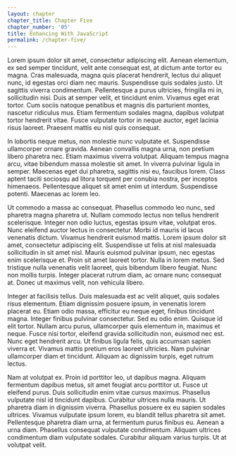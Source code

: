 ```yaml
---
layout: chapter
chapter_title: Chapter Five
chapter_number: '05'
title: Enhancing With JavaScript
permalink: /chapter-five/
---
```


Lorem ipsum dolor sit amet, consectetur adipiscing elit. Aenean elementum, ex sed semper tincidunt, velit ante consequat est, at dictum ante tortor eu magna. Cras malesuada, magna quis placerat hendrerit, lectus dui aliquet nunc, id egestas orci diam nec mauris. Suspendisse quis sodales justo. Ut sagittis viverra condimentum. Pellentesque a purus ultricies, fringilla mi in, sollicitudin nisi. Duis at semper velit, et tincidunt enim. Vivamus eget erat tortor. Cum sociis natoque penatibus et magnis dis parturient montes, nascetur ridiculus mus. Etiam fermentum sodales magna, dapibus volutpat tortor hendrerit vitae. Fusce vulputate tortor in neque auctor, eget lacinia risus laoreet. Praesent mattis eu nisl quis consequat.

In lobortis neque metus, non molestie nunc vulputate et. Suspendisse ullamcorper ornare gravida. Aenean convallis magna urna, non pretium libero pharetra nec. Etiam maximus viverra volutpat. Aliquam tempus magna arcu, vitae bibendum massa molestie sit amet. In viverra pulvinar ligula in semper. Maecenas eget dui pharetra, sagittis nisi eu, faucibus lorem. Class aptent taciti sociosqu ad litora torquent per conubia nostra, per inceptos himenaeos. Pellentesque aliquet sit amet enim ut interdum. Suspendisse potenti. Maecenas ac lorem leo.

Ut commodo a massa ac consequat. Phasellus commodo leo nunc, sed pharetra magna pharetra ut. Nullam commodo lectus non tellus hendrerit scelerisque. Integer non odio luctus, egestas ipsum vitae, volutpat eros. Nunc eleifend auctor lectus in consectetur. Morbi id mauris id lacus venenatis dictum. Vivamus hendrerit euismod mattis. Lorem ipsum dolor sit amet, consectetur adipiscing elit. Suspendisse ut felis at nisl malesuada sollicitudin in sit amet nisl. Mauris euismod pulvinar ipsum, nec egestas enim scelerisque et. Proin sit amet laoreet tortor. Nulla in lorem metus. Sed tristique nulla venenatis velit laoreet, quis bibendum libero feugiat. Nunc non mollis turpis. Integer placerat rutrum diam, ac ornare nunc consequat at. Donec ut maximus velit, non vehicula libero.

Integer at facilisis tellus. Duis malesuada est ac velit aliquet, quis sodales risus elementum. Etiam dignissim posuere ipsum, in venenatis lorem placerat eu. Etiam odio massa, efficitur eu neque eget, finibus tincidunt magna. Integer finibus pulvinar consectetur. Sed eu odio enim. Quisque id elit tortor. Nullam arcu purus, ullamcorper quis elementum in, maximus et neque. Fusce nisi tortor, eleifend gravida sollicitudin non, euismod nec est. Nunc eget hendrerit arcu. Ut finibus ligula felis, quis accumsan sapien viverra et. Vivamus mattis pretium eros laoreet ultricies. Nam pulvinar ullamcorper diam et tincidunt. Aliquam ac dignissim turpis, eget rutrum lectus.

Nam at volutpat ex. Proin id porttitor leo, ut dapibus magna. Aliquam fermentum dapibus metus, sit amet feugiat arcu porttitor ut. Fusce ut eleifend purus. Duis sollicitudin enim vitae cursus maximus. Phasellus vulputate nisl id tincidunt dapibus. Curabitur ultrices nulla mauris. Ut pharetra diam in dignissim viverra. Phasellus posuere ex eu sapien sodales ultrices. Vivamus vulputate ipsum lorem, eu blandit tellus pharetra sit amet. Pellentesque pharetra diam urna, at fermentum purus finibus eu. Aenean a urna diam. Phasellus consequat vulputate condimentum. Aliquam ultrices condimentum diam vulputate sodales. Curabitur aliquam varius turpis. Ut at volutpat velit.
